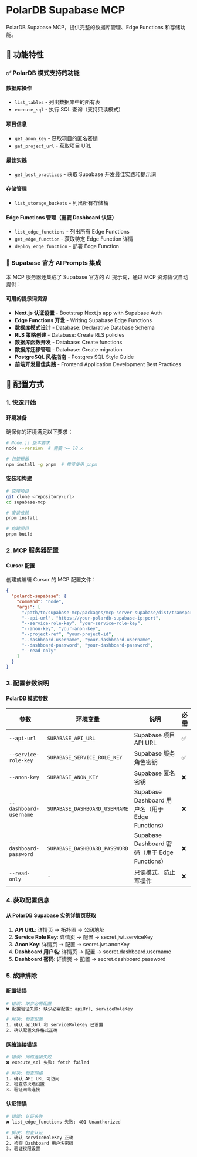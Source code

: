 # PolarDB Supabase MCP

PolarDB Supabase MCP，提供完整的数据库管理、Edge Functions 和存储功能。

## 🚀 功能特性

### ✅ PolarDB 模式支持的功能

#### 数据库操作
- `list_tables` - 列出数据库中的所有表
- `execute_sql` - 执行 SQL 查询（支持只读模式）

#### 项目信息
- `get_anon_key` - 获取项目的匿名密钥
- `get_project_url` - 获取项目 URL

#### 最佳实践
- `get_best_practices` - 获取 Supabase 开发最佳实践和提示词

#### 存储管理
- `list_storage_buckets` - 列出所有存储桶

#### Edge Functions 管理（需要 Dashboard 认证）
- `list_edge_functions` - 列出所有 Edge Functions
- `get_edge_function` - 获取特定 Edge Function 详情
- `deploy_edge_function` - 部署 Edge Function

### 🎯 Supabase 官方 AI Prompts 集成

本 MCP 服务器还集成了 Supabase 官方的 AI 提示词，通过 MCP 资源协议自动提供：

#### 可用的提示词资源
- **Next.js 认证设置** - Bootstrap Next.js app with Supabase Auth
- **Edge Functions 开发** - Writing Supabase Edge Functions  
- **数据库模式设计** - Database: Declarative Database Schema
- **RLS 策略创建** - Database: Create RLS policies
- **数据库函数开发** - Database: Create functions
- **数据库迁移管理** - Database: Create migration
- **PostgreSQL 风格指南** - Postgres SQL Style Guide
- **前端开发最佳实践** - Frontend Application Development Best Practices

## 🔧 配置方式

### 1. 快速开始

#### 环境准备

确保你的环境满足以下要求：

```bash
# Node.js 版本要求
node --version  # 需要 >= 18.x

# 包管理器
npm install -g pnpm  # 推荐使用 pnpm
```

#### 安装和构建

```bash
# 克隆项目
git clone <repository-url>
cd supabase-mcp

# 安装依赖
pnpm install

# 构建项目
pnpm build
```

### 2. MCP 服务器配置

#### Cursor 配置

创建或编辑 Cursor 的 MCP 配置文件：

```json
{
  "polardb-supabase": {
    "command": "node",
    "args": [
      "/path/to/supabase-mcp/packages/mcp-server-supabase/dist/transports/stdio.js",
      "--api-url", "https://your-polardb-supabase-ip:port",
      "--service-role-key", "your-service-role-key",
      "--anon-key", "your-anon-key",
      "--project-ref", "your-project-id",
      "--dashboard-username", "your-dashboard-username",
      "--dashboard-password", "your-dashboard-password",
      "--read-only"
    ]
  }
}
```

### 3. 配置参数说明

#### PolarDB 模式参数

| 参数 | 环境变量 | 说明 | 必需 |
|------|----------|------|------|
| `--api-url` | `SUPABASE_API_URL` | Supabase 项目 API URL | ✅ |
| `--service-role-key` | `SUPABASE_SERVICE_ROLE_KEY` | Supabase 服务角色密钥 | ✅ |
| `--anon-key` | `SUPABASE_ANON_KEY` | Supabase 匿名密钥 | ❌ |
| `--dashboard-username` | `SUPABASE_DASHBOARD_USERNAME` | Supabase Dashboard 用户名（用于 Edge Functions） | ❌ |
| `--dashboard-password` | `SUPABASE_DASHBOARD_PASSWORD` | Supabase Dashboard 密码（用于 Edge Functions） | ❌ |
| `--read-only` | - | 只读模式，防止写操作 | ❌ |



### 4. 获取配置信息

#### 从 PolarDB Supabase 实例详情页获取

1. **API URL**: 详情页 → 拓扑图 → 公网地址
2. **Service Role Key**: 详情页 → 配置 → secret.jwt.serviceKey
3. **Anon Key**: 详情页 → 配置 → secret.jwt.anonKey
5. **Dashboard 用户名**: 详情页 → 配置 → secret.dashboard.username
6. **Dashboard 密码**: 详情页 → 配置 → secret.dashboard.password



### 5. 故障排除

#### 配置错误

```bash
# 错误: 缺少必需配置
❌ 配置验证失败: 缺少必需配置: apiUrl, serviceRoleKey

# 解决: 检查配置
1. 确认 apiUrl 和 serviceRoleKey 已设置
2. 确认配置文件格式正确
```

#### 网络连接错误

```bash
# 错误: 网络连接失败
❌ execute_sql 失败: fetch failed

# 解决: 检查网络
1. 确认 API URL 可访问
2. 检查防火墙设置
3. 验证网络连接
```

#### 认证错误

```bash
# 错误: 认证失败
❌ list_edge_functions 失败: 401 Unauthorized

# 解决: 检查认证
1. 确认 serviceRoleKey 正确
2. 检查 Dashboard 用户名密码
3. 验证权限设置
```

